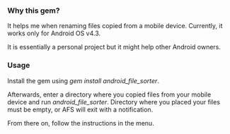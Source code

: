 ### Why this gem?

It helps me when renaming files copied from a mobile device.
Currently, it works only for Android OS v4.3.

It is essentially a personal project but it might help other Android owners.

### Usage

Install the gem using *gem install android_file_sorter*.

Afterwards, enter a directory where you copied files from your mobile device
and run *android_file_sorter*. Directory where you placed your files must be empty,
or AFS will exit with a notification.

From there on, follow the instructions in the menu.
